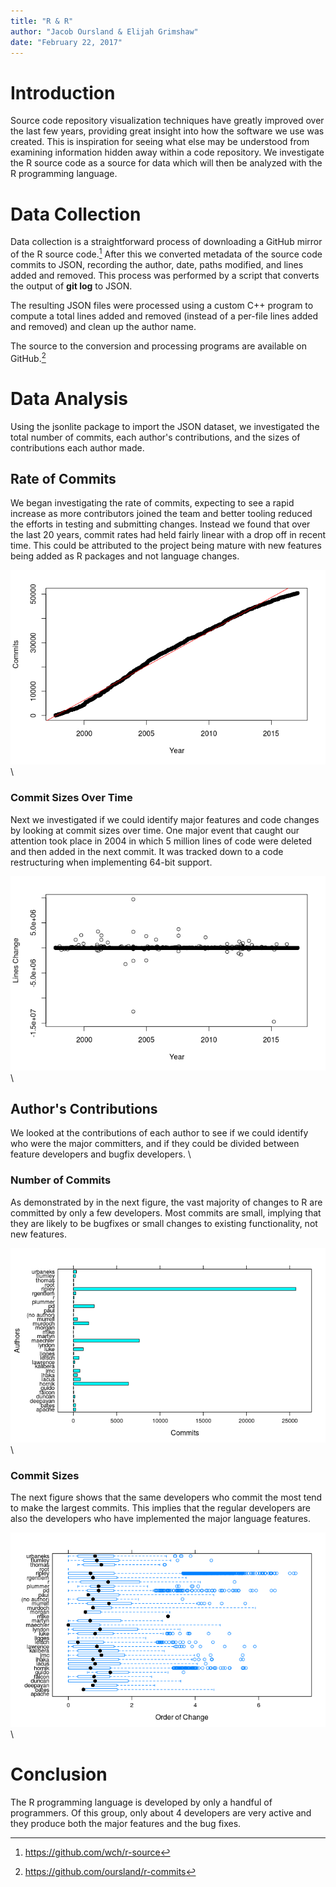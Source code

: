 ```yaml
---
title: "R & R"
author: "Jacob Oursland & Elijah Grimshaw"
date: "February 22, 2017"
---
```


# Introduction

Source code repository visualization techniques have greatly improved
over the last few years, providing great insight into how the software
we use was created.  This is inspiration for seeing what else may be
understood from examining information hidden away within a code
repository.  We investigate the R source code as a source for data
which will then be analyzed with the R programming language.


# Data Collection

Data collection is a straightforward process of downloading a GitHub
mirror of the R source code.[^1]  After this we converted metadata of
the source code commits to JSON, recording the author, date, paths
modified, and lines added and removed.  This process was performed by
a script that converts the output of **git log** to JSON.

<!---
Example **git log** entry:

    commit 4c3f25fd118abb2c7092cfa27c67f5e2485860ab
    Author: ripley <ripley@00db46b3-68df-0310-9c12-caf00c1e9a41>
    Date:   Sun Feb 12 11:53:57 2017 +0000

    updates, especially about append mode

    git-svn-id: https://svn.r-project.org/R/trunk@7215800db46b3-68df-0310-9c12-caf00c1e9a41

     src/library/utils/man/download.file.Rd | 6 +++---
     1 file changed, 3 insertions(+), 3 deletions(-)


Resulting JSON entry:

    {
      "commit": "4c3f25fd118abb2c7092cfa27c67f5e2485860ab",
      "author": "ripley <ripley@00db46b3-68df-0310-9c12-caf00c1e9a41>",
      "date": "2017-02-12 11:53:57 +0000",
      "message": "updates-especially-about-append-mode",
      "paths": [
        {
          "insertions": "3",
          "deletions": "3",
          "path":
          "src/library/utils/man/download.file.Rd"
        }
      ]
    },
--->

The resulting JSON files were processed using a custom C++ program to
compute a total lines added and removed (instead of a per-file lines
added and removed) and clean up the author name.

The source to the conversion and processing programs are available on
GitHub.[^2]

<!---
# Data Visualization with Gource

Our preferred tool for performing 3D visualization of a repository is
the open source application Gource.[^3] This program visualizes the
source code as a tree with directories as nodes and files as leaf
nodes.  Users are visualized as pawn pieces as they move from
directory to directory committing to files, which is presented as
"laser" beams from the pawn to the files modified.

![Screenshot of R repository visualization with Gource](gource.png)

During run time, Gource allows for navigating through the tree
allowing for details to be viewed during visualization.  A video of
Gource operating on the R source is also available on GitHub.[^2]
--->


# Data Analysis

Using the jsonlite package to import the JSON dataset, we investigated
the total number of commits, each author's contributions, and the
sizes of contributions each author made.

## Rate of Commits

We began investigating the rate of commits, expecting to see a rapid
increase as more contributors joined the team and better tooling
reduced the efforts in testing and submitting changes.  Instead we
found that over the last 20 years, commit rates had held fairly linear
with a drop off in recent time.  This could be attributed to the
project being mature with new features being added as R packages and
not language changes.

![R Commits over Time](r-commits.png)
\


### Commit Sizes Over Time

Next we investigated if we could identify major features and code
changes by looking at commit sizes over time.  One major event that
caught our attention took place in 2004 in which 5 million lines of
code were deleted and then added in the next commit.  It was tracked
down to a code restructuring when implementing 64-bit support.

![R Commit Sizes Over Time](r-commit-sizes-over-time.png)
\


## Author's Contributions

We looked at the contributions of each author to see if we could
identify who were the major committers, and if they could be divided
between feature developers and bugfix developers.
\


### Number of Commits

As demonstrated by in the next figure, the vast majority of changes to
R are committed by only a few developers.  Most commits are small,
implying that they are likely to be bugfixes or small changes to
existing functionality, not new features.

![R Authors and Number of Commits](r-authors.png)
\


### Commit Sizes

The next figure shows that the same developers who commit the most
tend to make the largest commits.  This implies that the regular
developers are also the developers who have implemented the major
language features.

![R Authors and Commit Sizes](r-authors-and-commit-sizes.png)
\


# Conclusion

The R programming language is developed by only a handful of
programmers.  Of this group, only about 4 developers are very active
and they produce both the major features and the bug fixes.

[^1]: https://github.com/wch/r-source
[^2]: https://github.com/oursland/r-commits
[^3]: http://gource.io/
